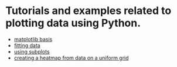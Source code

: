 # Tutorials and examples related to plotting data using Python. 

* [matplotlib basis](matplotlib-basics)
* [fitting data](data_fitting)
* [using subplots](subplots)
* [creating a heatmap from data on a uniform grid](heatmap)
